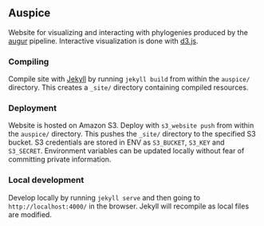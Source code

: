 ## Auspice

Website for visualizing and interacting with phylogenies produced by the [augur](../augur/) pipeline. Interactive visualization is done with [d3.js](http://d3js.org/).

### Compiling

Compile site with [Jekyll](http://jekyllrb.com/) by running `jekyll build` from within the `auspice/` directory. This creates a `_site/` directory containing compiled resources.

### Deployment

Website is hosted on Amazon S3. Deploy with `s3_website push` from within the `auspice/` directory. This pushes the `_site/` directory to the specified S3 bucket. S3 credentials are stored in ENV as `S3_BUCKET`, `S3_KEY` and `S3_SECRET`. Environment variables can be updated locally without fear of committing private information.

### Local development

Develop locally by running `jekyll serve` and then going to `http://localhost:4000/` in the browser. Jekyll will recompile as local files are modified.
